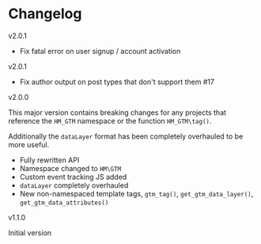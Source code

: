 # Changelog

v2.0.1

- Fix fatal error on user signup / account activation

v2.0.1

- Fix author output on post types that don't support them #17

v2.0.0

This major version contains breaking changes for any projects that reference the `HM_GTM` namespace or the function `HM_GTM\tag()`.

Additionally the `dataLayer` format has been completely overhauled to be more useful.

- Fully rewritten API
- Namespace changed to `HM\GTM`
- Custom event tracking JS added
- `dataLayer` completely overhauled
- New non-namespaced template tags, `gtm_tag()`, `get_gtm_data_layer()`, `get_gtm_data_attributes()`

v1.1.0

Initial version

